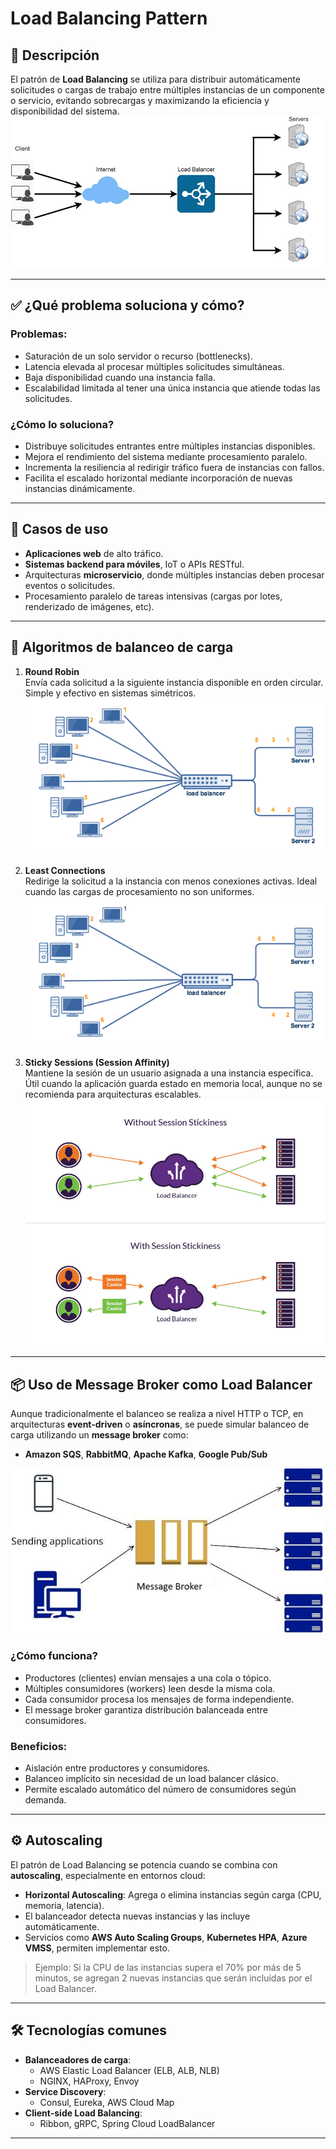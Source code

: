 # Load Balancing Pattern

## 🧩 Descripción

El patrón de **Load Balancing** se utiliza para distribuir automáticamente solicitudes o cargas de trabajo entre múltiples instancias de un componente o servicio, evitando sobrecargas y maximizando la eficiencia y disponibilidad del sistema.
![Load Balancing Pattern](../images/load_balancer.jpg)

---

## ✅ ¿Qué problema soluciona y cómo?

### Problemas:
- Saturación de un solo servidor o recurso (bottlenecks).
- Latencia elevada al procesar múltiples solicitudes simultáneas.
- Baja disponibilidad cuando una instancia falla.
- Escalabilidad limitada al tener una única instancia que atiende todas las solicitudes.

### ¿Cómo lo soluciona?
- Distribuye solicitudes entrantes entre múltiples instancias disponibles.
- Mejora el rendimiento del sistema mediante procesamiento paralelo.
- Incrementa la resiliencia al redirigir tráfico fuera de instancias con fallos.
- Facilita el escalado horizontal mediante incorporación de nuevas instancias dinámicamente.

---

## 🎯 Casos de uso

- **Aplicaciones web** de alto tráfico.
- **Sistemas backend para móviles**, IoT o APIs RESTful.
- Arquitecturas **microservicio**, donde múltiples instancias deben procesar eventos o solicitudes.
- Procesamiento paralelo de tareas intensivas (cargas por lotes, renderizado de imágenes, etc).

---

## 🔄 Algoritmos de balanceo de carga

1. **Round Robin**  
   Envía cada solicitud a la siguiente instancia disponible en orden circular. Simple y efectivo en sistemas simétricos.
   ![Round Robin](../images/round_robin.webp)

2. **Least Connections**  
   Redirige la solicitud a la instancia con menos conexiones activas. Ideal cuando las cargas de procesamiento no son uniformes.
   ![Least Connections](../images/least_connections.webp)

3. **Sticky Sessions (Session Affinity)**  
   Mantiene la sesión de un usuario asignada a una instancia específica. Útil cuando la aplicación guarda estado en memoria local, aunque no se recomienda para arquitecturas escalables.
   ![Sticky Sessions (Session Affinity)](../images/session-stickiness-diagram.jpg)

---

## 📦 Uso de Message Broker como Load Balancer

Aunque tradicionalmente el balanceo se realiza a nivel HTTP o TCP, en arquitecturas **event-driven** o **asíncronas**, se puede simular balanceo de carga utilizando un **message broker** como:

- **Amazon SQS**, **RabbitMQ**, **Apache Kafka**, **Google Pub/Sub**

![Message Broker como Load Balancer](../images/Message_Broker_como_Load_Balancer.jpg)

### ¿Cómo funciona?
- Productores (clientes) envían mensajes a una cola o tópico.
- Múltiples consumidores (workers) leen desde la misma cola.
- Cada consumidor procesa los mensajes de forma independiente.
- El message broker garantiza distribución balanceada entre consumidores.

### Beneficios:
- Aislación entre productores y consumidores.
- Balanceo implícito sin necesidad de un load balancer clásico.
- Permite escalado automático del número de consumidores según demanda.

---

## ⚙️ Autoscaling

El patrón de Load Balancing se potencia cuando se combina con **autoscaling**, especialmente en entornos cloud:

- **Horizontal Autoscaling**: Agrega o elimina instancias según carga (CPU, memoria, latencia).
- El balanceador detecta nuevas instancias y las incluye automáticamente.
- Servicios como **AWS Auto Scaling Groups**, **Kubernetes HPA**, **Azure VMSS**, permiten implementar esto.

> Ejemplo: Si la CPU de las instancias supera el 70% por más de 5 minutos, se agregan 2 nuevas instancias que serán incluidas por el Load Balancer.

---

## 🛠️ Tecnologías comunes

- **Balanceadores de carga**:
  - AWS Elastic Load Balancer (ELB, ALB, NLB)
  - NGINX, HAProxy, Envoy
- **Service Discovery**:
  - Consul, Eureka, AWS Cloud Map
- **Client-side Load Balancing**:
  - Ribbon, gRPC, Spring Cloud LoadBalancer

---